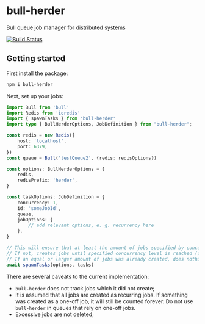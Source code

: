 # bull-herder
Bull queue job manager for distributed systems

[![Build Status](https://github.com/kibertoad/bull-herder/workflows/ci/badge.svg)](https://github.com/kibertoad/bull-herder/actions)

## Getting started

First install the package:

```bash
npm i bull-herder
```

Next, set up your jobs:

```ts
import Bull from 'bull'
import Redis from 'ioredis'
import { spawnTasks } from 'bull-herder'
import type { BullHerderOptions, JobDefinition } from "bull-herder";

const redis = new Redis({
    host: 'localhost',
    port: 6379,
})
const queue = Bull('testQueue2', {redis: redisOptions})

const options: BullHerderOptions = {
    redis,
    redisPrefix: 'herder',
}

const taskOptions: JobDefinition = {
    concurrency: 1,
    id: 'someJobId',
    queue,
    jobOptions: {
        // add relevant options, e. g. recurrency here
    },
}

// This will ensure that at least the amount of jobs specified by concurrency were created by the system
// If not, creates jobs until specified concurrency level is reached (using internal counter, not relying on bull data)
// If an equal or larger amount of jobs was already created, does nothing
await spawnTasks(options, tasks)

```

There are several caveats to the current implementation:
 * `bull-herder` does not track jobs which it did not create;
 * It is assumed that all jobs are created as recurring jobs. If something was created as a one-off job, it will still be counted forever. Do not use `bull-herder` in queues that rely on one-off jobs.
 * Excessive jobs are not deleted;
